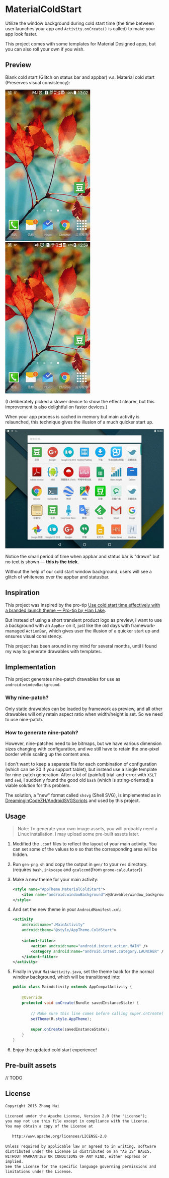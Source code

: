 # MaterialColdStart

Utilize the window background during cold start time (the time between user launches your app and `Activity.onCreate()` is called) to make your app look faster.

This project comes with some templates for Material Designed apps, but you can also roll your own if you wish.

## Preview

Blank cold start (Glitch on status bar and appbar) v.s. Material cold start (Preserves visual consistency):

![Blank cold start](preview/blank_cold_start.gif)
![Material cold start](preview/material_cold_start.gif)

(I deliberately picked a slower device to show the effect clearer, but this improvement is also delightful on faster devices.)

When your app process is cached in memory but main activity is relaunched, this technique gives the illusion of a much quicker start up.

![Normal case](preview/normal_case.gif)

Notice the small period of time when appbar and status bar is "drawn" but no text is shown — **this is the trick**.

Without the help of our cold start window background, users will see a glitch of whiteness over the appbar and statusbar.

## Inspiration

This project was inspired by the pro-tip [Use cold start time effectively with a branded launch theme — Pro-tip by +Ian Lake](https://plus.google.com/+AndroidDevelopers/posts/Z1Wwainpjhd).

But instead of using a short transient product logo as preview, I want to use a background with an `AppBar` on it, just like the old days with framework-managed `ActionBar`, which gives user the illusion of a quicker start up and ensures visual consistency.

This project has been around in my mind for several months, until I found my way to generate drawables with templates.

## Implementation

This project generates nine-patch drawables for use as `android:windowBackground`.

### Why nine-patch?

Only static drawables can be loaded by framework as preview, and all other drawables will only retain aspect ratio when width/height is set. So we need to use nine-patch.

### How to generate nine-patch?

However, nine-patches need to be bitmaps, but we have various dimension sizes changing with configuration, and we still have to retain the one-pixel border while scaling up the content area.

I don't want to keep a separate file for each combination of configuration (which can be 20 if you support tablet), but instead use a single template for nine-patch generation. After a lot of (painful) trial-and-error with `XSLT` and `sed`, I suddenly found the good old `bash` (which is string-oriented) a viable solution for this problem.

The solution, a "new" format called `shsvg` (Shell SVG), is implemented as in [DreaminginCodeZH/AndroidSVGScripts](https://github.com/DreaminginCodeZH/AndroidSVGScripts) and used by this project.

## Usage

> Note: To generate your own image assets, you will probably need a Linux installation. I may upload some pre-built assets later.

1. Modified the `.conf` files to reflect the layout of your main activity. You can set some of the values to `0` so that the corresponding area will be hidden.

2. Run `gen-png.sh` and copy the output in `gen/` to your `res` directory. (requires `bash`, `inkscape` and `gcalccmd`(from `gnome-calculator`))

3. Make a new theme for your main activity:

    ```xml
    <style name="AppTheme.MaterialColdStart">
        <item name="android:windowBackground">@drawable/window_background_statusbar_toolbar_tab</item>
    </style>
    ```

4. And set the new theme in your `AndroidManifest.xml`:

    ```xml
    <activity
        android:name=".MainActivity"
        android:theme="@style/AppTheme.ColdStart">

        <intent-filter>
            <action android:name="android.intent.action.MAIN" />
            <category android:name="android.intent.category.LAUNCHER" />
        </intent-filter>
    </activity>
    ```

5. Finally in your `MainActivity.java`, set the theme back for the normal window background, which will be transitioned into:

    ```java
    public class MainActivity extends AppCompatActivity {

        @Override
        protected void onCreate(Bundle savedInstanceState) {

            // Make sure this line comes before calling super.onCreate().
            setTheme(R.style.AppTheme);

            super.onCreate(savedInstanceState);
        }
    }
    ```

6. Enjoy the updated cold start experience!

## Pre-built assets

// TODO

## License

```
Copyright 2015 Zhang Hai

Licensed under the Apache License, Version 2.0 (the "License");
you may not use this file except in compliance with the License.
You may obtain a copy of the License at

   http://www.apache.org/licenses/LICENSE-2.0

Unless required by applicable law or agreed to in writing, software
distributed under the License is distributed on an "AS IS" BASIS,
WITHOUT WARRANTIES OR CONDITIONS OF ANY KIND, either express or implied.
See the License for the specific language governing permissions and
limitations under the License.
```
